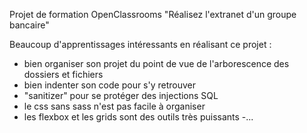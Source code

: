 Projet de formation OpenClassrooms "Réalisez l'extranet d'un groupe bancaire"

Beaucoup d'apprentissages intéressants en réalisant ce projet :
- bien organiser son projet du point de vue de l'arborescence des dossiers et fichiers
- bien indenter son code pour s'y retrouver
- "sanitizer" pour se protéger des injections SQL
- le css sans sass n'est pas facile à organiser
- les flexbox et les grids sont des outils très puissants
-...




